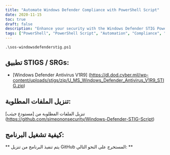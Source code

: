 ```yaml
---
title: "Automate Windows Defender Compliance with PowerShell Script"
date: 2020-11-15
toc: true
draft: false
description: "Enhance your security with the Windows Defender STIG PowerShell script, which automates compliance with the Windows Defender Antivirus V1R9 STIG guidelines."
tags: ["PowerShell", "PowerShell Script", "Automation", "Compliance", "Blue-Team", "Windows Defender STIG Script", "Windows Defender", "Windows Defender Hardening", "Windows Defender STIG", "Defender STIG", "Security", "Cybersecurity", "STIG", "Windows Security", "Windows Antivirus", "Windows Scripting", "Windows Automation", "Windows Hardening", "Windows Defender Automation", "Windows Defender Compliance"]
---
```

```
.\sos-windowsdefenderstig.ps1
```

## تطبيق STIGS / SRGs: - [Windows Defender Antivirus V1R9] (https://dl.dod.cyber.mil/wp-content/uploads/stigs/zip/U_MS_Windows_Defender_Antivirus_V1R9_STIG.zip)  ## تنزيل الملفات المطلوبة:  تنزيل الملفات المطلوبة من [مستودع جيثب] (https://github.com/simeononsecurity/Windows-Defender-STIG-Script)  ## كيفية تشغيل البرنامج:  ** يتم تنفيذ البرنامج من تنزيل GitHub المستخرج على النحو التالي: **